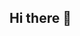 ## Hi there 👋

<!--

## - 🔭 I’m currently working on ... Google's Cybersecurity Professional Certificate course & reading the CompTIA CySA+ textbook.
## - 🌱 I’m currently learning ... all about the ins & outs of cybersecurity.    
## - 👯 I’m looking to collaborate on ... anything. I want to learn & get my hands dirty. 
## - 🤔 I’m looking for help with ... where to begin! I love learning new things & want to learn everything. I want to learn ethical hacking in the future.  
## - 💬 Ask me about ... your car's extended warranty - we've been trying to contact you. 
## - 📫 How to reach me: ... ghostxcipher19@gmail.com
## - ⚡ Fun fact: ... I speak English and Deutsch.
-->
